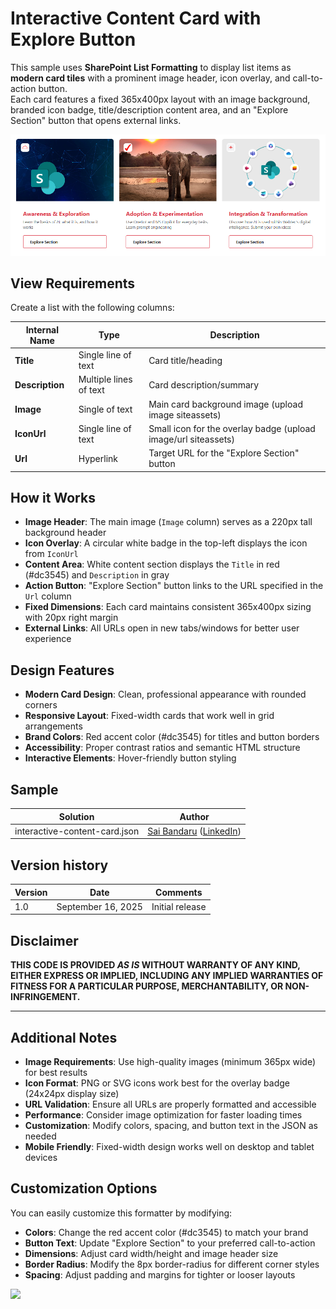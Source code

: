 # Interactive Content Card with Explore Button

This sample uses **SharePoint List Formatting** to display list items as **modern card tiles** with a prominent image header, icon overlay, and call-to-action button.  
Each card features a fixed 365x400px layout with an image background, branded icon badge, title/description content area, and an "Explore Section" button that opens external links.

![screenshot of the sample](./assets/screenshot.png)

## View Requirements

Create a list with the following columns:

| Internal Name   | Type               | Description |
|-----------------|--------------------|-------------|
| **Title**       | Single line of text| Card title/heading |
| **Description** | Multiple lines of text | Card description/summary |
| **Image**       | Single of text          | Main card background image (upload image siteassets) |
| **IconUrl**     | Single line of text | Small icon for the overlay badge (upload image/url siteassets) |
| **Url**         | Hyperlink          | Target URL for the "Explore Section" button |


## How it Works

- **Image Header**: The main image (`Image` column) serves as a 220px tall background header
- **Icon Overlay**: A circular white badge in the top-left displays the icon from `IconUrl`
- **Content Area**: White content section displays the `Title` in red (#dc3545) and `Description` in gray
- **Action Button**: "Explore Section" button links to the URL specified in the `Url` column
- **Fixed Dimensions**: Each card maintains consistent 365x400px sizing with 20px right margin
- **External Links**: All URLs open in new tabs/windows for better user experience

## Design Features

- **Modern Card Design**: Clean, professional appearance with rounded corners
- **Responsive Layout**: Fixed-width cards that work well in grid arrangements
- **Brand Colors**: Red accent color (#dc3545) for titles and button borders
- **Accessibility**: Proper contrast ratios and semantic HTML structure
- **Interactive Elements**: Hover-friendly button styling

## Sample

Solution|Author
--------|---------
interactive-content-card.json | [Sai Bandaru](https://github.com/saiiiiiii) ([LinkedIn](https://www.linkedin.com/in/sai-bandaru-97a946153/))

## Version history

Version|Date|Comments
-------|----|--------
1.0|September 16, 2025|Initial release

## Disclaimer
**THIS CODE IS PROVIDED *AS IS* WITHOUT WARRANTY OF ANY KIND, EITHER EXPRESS OR IMPLIED, INCLUDING ANY IMPLIED WARRANTIES OF FITNESS FOR A PARTICULAR PURPOSE, MERCHANTABILITY, OR NON-INFRINGEMENT.**

---

## Additional Notes

- **Image Requirements**: Use high-quality images (minimum 365px wide) for best results
- **Icon Format**: PNG or SVG icons work best for the overlay badge (24x24px display size)
- **URL Validation**: Ensure all URLs are properly formatted and accessible
- **Performance**: Consider image optimization for faster loading times
- **Customization**: Modify colors, spacing, and button text in the JSON as needed
- **Mobile Friendly**: Fixed-width design works well on desktop and tablet devices

## Customization Options

You can easily customize this formatter by modifying:
- **Colors**: Change the red accent color (#dc3545) to match your brand
- **Button Text**: Update "Explore Section" to your preferred call-to-action
- **Dimensions**: Adjust card width/height and image header size
- **Border Radius**: Modify the 8px border-radius for different corner styles
- **Spacing**: Adjust padding and margins for tighter or looser layouts

<img src="https://pnptelemetry.azurewebsites.net/list-formatting/view-samples/interactive-content-card" />

